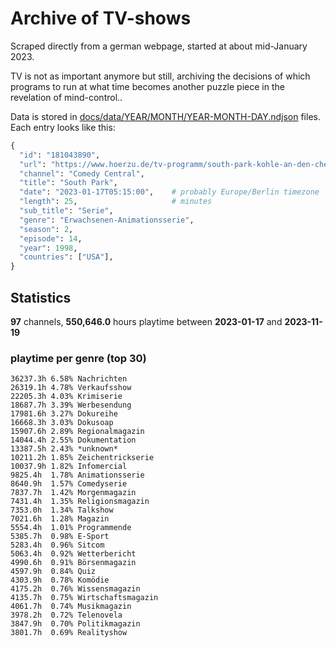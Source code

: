 # Archive of TV-shows

Scraped directly from a german webpage, started at about mid-January 2023.

TV is not as important anymore but still, archiving the decisions of which programs to run at what time
becomes another puzzle piece in the revelation of mind-control.. 

Data is stored in [docs/data/YEAR/MONTH/YEAR-MONTH-DAY.ndjson](docs/data/) files. 
Each entry looks like this:

```python
{
  "id": "181043890", 
  "url": "https://www.hoerzu.de/tv-programm/south-park-kohle-an-den-chefkoch/bid_181043890/", 
  "channel": "Comedy Central", 
  "title": "South Park", 
  "date": "2023-01-17T05:15:00",    # probably Europe/Berlin timezone 
  "length": 25,                     # minutes 
  "sub_title": "Serie", 
  "genre": "Erwachsenen-Animationsserie", 
  "season": 2, 
  "episode": 14, 
  "year": 1998, 
  "countries": ["USA"],
}
```

## Statistics

**97** channels, **550,646.0** hours playtime between **2023-01-17** and **2023-11-19**


### playtime per genre (top 30)

    36237.3h 6.58% Nachrichten
    26319.1h 4.78% Verkaufsshow
    22205.3h 4.03% Krimiserie
    18687.7h 3.39% Werbesendung
    17981.6h 3.27% Dokureihe
    16668.3h 3.03% Dokusoap
    15907.6h 2.89% Regionalmagazin
    14044.4h 2.55% Dokumentation
    13387.5h 2.43% *unknown*
    10211.2h 1.85% Zeichentrickserie
    10037.9h 1.82% Infomercial
    9825.4h  1.78% Animationsserie
    8640.9h  1.57% Comedyserie
    7837.7h  1.42% Morgenmagazin
    7431.4h  1.35% Religionsmagazin
    7353.0h  1.34% Talkshow
    7021.6h  1.28% Magazin
    5554.4h  1.01% Programmende
    5385.7h  0.98% E-Sport
    5283.4h  0.96% Sitcom
    5063.4h  0.92% Wetterbericht
    4990.6h  0.91% Börsenmagazin
    4597.9h  0.84% Quiz
    4303.9h  0.78% Komödie
    4175.2h  0.76% Wissensmagazin
    4135.7h  0.75% Wirtschaftsmagazin
    4061.7h  0.74% Musikmagazin
    3978.2h  0.72% Telenovela
    3847.9h  0.70% Politikmagazin
    3801.7h  0.69% Realityshow
